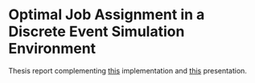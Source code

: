 # Optimal Job Assignment in a Discrete Event Simulation Environment
Thesis report complementing [this](https://github.com/fkocovski/optimaltaskassignment) implementation and [this](https://github.com/fkocovski/mt_presentation) presentation.
